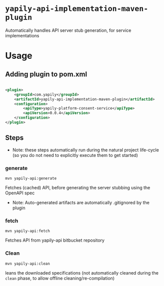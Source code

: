 # `yapily-api-implementation-maven-plugin`

Automatically handles API server stub generation, for service implementations

# Usage

## Adding plugin to pom.xml

```xml

<plugin>
    <groupId>com.yapily</groupId>
    <artifactId>yapily-api-implementation-maven-plugin</artifactId>
    <configuration>
        <apiType>yapily-platform-consent-service</apiType>
        <apiVersion>0.0.4</apiVersion>
    </configuration>
</plugin>
```

## Steps

* Note: these steps automatically run during the natural project life-cycle (so you do not need to explicitly execute them to get started)

### generate

```shell
mvn yapily-api:generate
```

Fetches (cached) API, before generating the server stubbing using the OpenAPI spec

- Note: Auto-generated artifacts are automatically .gitignored by the plugin

### fetch

```shell
mvn yapily-api:fetch
```

Fetches API from yapily-api bitbucket repository

### Clean

```shell
mvn yapily-api:clean
```
 leans the downloaded specifications (not automatically cleaned during the `clean` phase, to allow offline cleaning/re-compilation)

